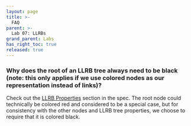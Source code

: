 ```yaml
---
layout: page
title: >-
  FAQ
parent: >-
  Lab 07: LLRBs
grand_parent: Labs
has_right_toc: true
released: true
---
```


### Why does the root of an LLRB tree always need to be black (note: this only applies if we use colored nodes as our representation instead of links)?

Check out the [LLRB Properties](index.md#llrb-tree-properties) section in the
spec. The root node could technically be colored red and considered to be a
special case, but for consistency with the other nodes and LLRB tree
properties, we choose to require that it is colored black.
